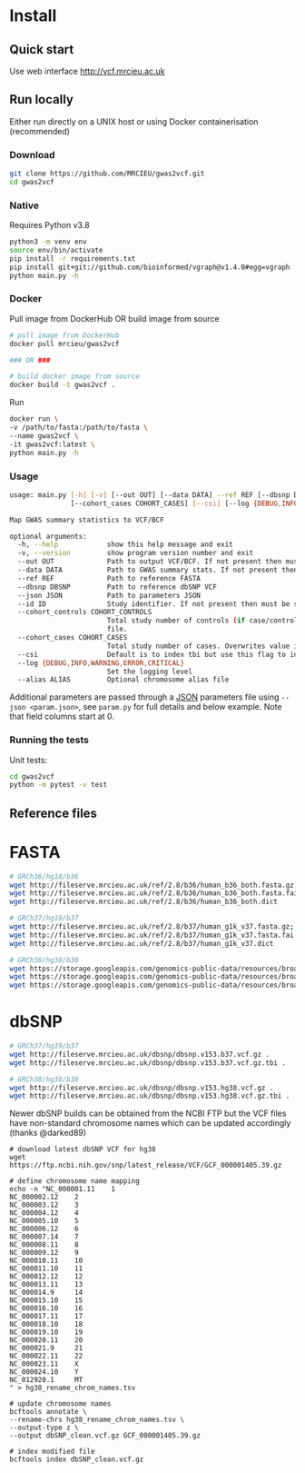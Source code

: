 # Install

## Quick start

Use web interface <a href="http://vcf.mrcieu.ac.uk" target="_blank">http://vcf.mrcieu.ac.uk</a>

## Run locally

Either run directly on a UNIX host or using Docker containerisation (recommended)

### Download

```sh
git clone https://github.com/MRCIEU/gwas2vcf.git
cd gwas2vcf
```

### Native

Requires Python v3.8

```sh
python3 -m venv env
source env/bin/activate
pip install -r requirements.txt
pip install git+git://github.com/bioinformed/vgraph@v1.4.0#egg=vgraph
python main.py -h
```

### Docker

Pull image from DockerHub OR build image from source

```sh
# pull image from DockerHub
docker pull mrcieu/gwas2vcf

### OR ###

# build docker image from source
docker build -t gwas2vcf .
```

Run

```sh
docker run \
-v /path/to/fasta:/path/to/fasta \
--name gwas2vcf \
-it gwas2vcf:latest \
python main.py -h
```

### Usage

```sh
usage: main.py [-h] [-v] [--out OUT] [--data DATA] --ref REF [--dbsnp DBSNP] --json JSON [--id ID] [--cohort_controls COHORT_CONTROLS]
               [--cohort_cases COHORT_CASES] [--csi] [--log {DEBUG,INFO,WARNING,ERROR,CRITICAL}] [--alias ALIAS]

Map GWAS summary statistics to VCF/BCF

optional arguments:
  -h, --help            show this help message and exit
  -v, --version         show program version number and exit
  --out OUT             Path to output VCF/BCF. If not present then must be specified as 'out' in json file
  --data DATA           Path to GWAS summary stats. If not present then must be specified as 'data' in json file
  --ref REF             Path to reference FASTA
  --dbsnp DBSNP         Path to reference dbSNP VCF
  --json JSON           Path to parameters JSON
  --id ID               Study identifier. If not present then must be specified as 'id' in json file
  --cohort_controls COHORT_CONTROLS
                        Total study number of controls (if case/control) or total sample size if continuous. Overwrites value if present in json
                        file.
  --cohort_cases COHORT_CASES
                        Total study number of cases. Overwrites value if present in json file.
  --csi                 Default is to index tbi but use this flag to index csi
  --log {DEBUG,INFO,WARNING,ERROR,CRITICAL}
                        Set the logging level
  --alias ALIAS         Optional chromosome alias file
```

Additional parameters are passed through a [JSON](https://www.w3schools.com/js/js_json_objects.asp) parameters file using ```--json <param.json>```, see `param.py` for full details and below example. Note that field columns start at 0.

### Running the tests

Unit tests:

```sh
cd gwas2vcf
python -m pytest -v test
```

## Reference files

# FASTA

```sh
# GRCh36/hg18/b36
wget http://fileserve.mrcieu.ac.uk/ref/2.8/b36/human_b36_both.fasta.gz; gzip -d human_b36_both.fasta.gz
wget http://fileserve.mrcieu.ac.uk/ref/2.8/b36/human_b36_both.fasta.fai
wget http://fileserve.mrcieu.ac.uk/ref/2.8/b36/human_b36_both.dict

# GRCh37/hg19/b37
wget http://fileserve.mrcieu.ac.uk/ref/2.8/b37/human_g1k_v37.fasta.gz; gzip -d human_g1k_v37.fasta.gz
wget http://fileserve.mrcieu.ac.uk/ref/2.8/b37/human_g1k_v37.fasta.fai
wget http://fileserve.mrcieu.ac.uk/ref/2.8/b37/human_g1k_v37.dict

# GRCh38/hg38/b38
wget https://storage.googleapis.com/genomics-public-data/resources/broad/hg38/v0/Homo_sapiens_assembly38.fasta
wget https://storage.googleapis.com/genomics-public-data/resources/broad/hg38/v0/Homo_sapiens_assembly38.fasta.fai
wget https://storage.googleapis.com/genomics-public-data/resources/broad/hg38/v0/Homo_sapiens_assembly38.dict
```

# dbSNP

```sh
# GRCh37/hg19/b37
wget http://fileserve.mrcieu.ac.uk/dbsnp/dbsnp.v153.b37.vcf.gz .
wget http://fileserve.mrcieu.ac.uk/dbsnp/dbsnp.v153.b37.vcf.gz.tbi .

# GRCh38/hg38/b38
wget http://fileserve.mrcieu.ac.uk/dbsnp/dbsnp.v153.hg38.vcf.gz .
wget http://fileserve.mrcieu.ac.uk/dbsnp/dbsnp.v153.hg38.vcf.gz.tbi .
```

Newer dbSNP builds can be obtained from the NCBI FTP but the VCF files have non-standard chromosome names which can be updated accordingly (thanks @darked89)

```
# download latest dbSNP VCF for hg38
wget https://ftp.ncbi.nih.gov/snp/latest_release/VCF/GCF_000001405.39.gz

# define chromosome name mapping
echo -n "NC_000001.11    1
NC_000002.12    2
NC_000003.12    3
NC_000004.12    4
NC_000005.10    5
NC_000006.12    6
NC_000007.14    7
NC_000008.11    8
NC_000009.12    9
NC_000010.11    10
NC_000011.10    11
NC_000012.12    12
NC_000013.11    13
NC_000014.9     14
NC_000015.10    15
NC_000016.10    16
NC_000017.11    17
NC_000018.10    18
NC_000019.10    19
NC_000020.11    20
NC_000021.9     21
NC_000022.11    22
NC_000023.11    X
NC_000024.10    Y
NC_012920.1     MT
" > hg38_rename_chrom_names.tsv

# update chromosome names
bcftools annotate \
--rename-chrs hg38_rename_chrom_names.tsv \
--output-type z \
--output dbSNP_clean.vcf.gz GCF_000001405.39.gz

# index modified file
bcftools index dbSNP_clean.vcf.gz
```
